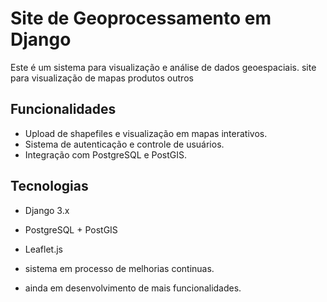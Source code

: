 
# Site de Geoprocessamento em Django

Este é um sistema para visualização e análise de dados geoespaciais.
site para visualização de mapas 
produtos
outros

## Funcionalidades
- Upload de shapefiles e visualização em mapas interativos.
- Sistema de autenticação e controle de usuários.
- Integração com PostgreSQL e PostGIS.

## Tecnologias
- Django 3.x
- PostgreSQL + PostGIS
- Leaflet.js

- sistema em processo de melhorias continuas.
- ainda em desenvolvimento de mais funcionalidades.
